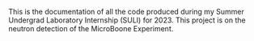 This is the documentation of all the code produced during my Summer Undergrad Laboratory Internship (SULI) for 2023. This project is on the neutron detection of the MicroBoone Experiment.